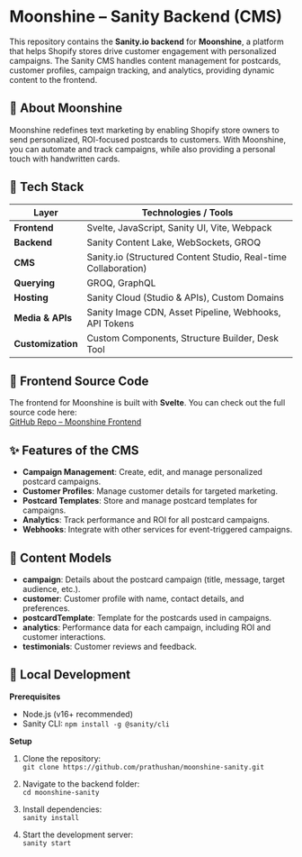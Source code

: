# Moonshine – Sanity Backend (CMS)

This repository contains the **Sanity.io backend** for **Moonshine**, a platform that helps Shopify stores drive customer engagement with personalized campaigns. The Sanity CMS handles content management for postcards, customer profiles, campaign tracking, and analytics, providing dynamic content to the frontend.

## 🏡 About Moonshine

Moonshine redefines text marketing by enabling Shopify store owners to send personalized, ROI-focused postcards to customers. With Moonshine, you can automate and track campaigns, while also providing a personal touch with handwritten cards.

## 🧰 Tech Stack

| **Layer**             | **Technologies / Tools**                      |
|-----------------------|-----------------------------------------------|
| **Frontend**          | Svelte, JavaScript, Sanity UI, Vite, Webpack  |
| **Backend**           | Sanity Content Lake, WebSockets, GROQ         |
| **CMS**               | Sanity.io (Structured Content Studio, Real-time Collaboration) |
| **Querying**          | GROQ, GraphQL                                 |
| **Hosting**           | Sanity Cloud (Studio & APIs), Custom Domains  |
| **Media & APIs**      | Sanity Image CDN, Asset Pipeline, Webhooks, API Tokens |
| **Customization**     | Custom Components, Structure Builder, Desk Tool |

## 🔗 Frontend Source Code

The frontend for Moonshine is built with **Svelte**. You can check out the full source code here:  
[GitHub Repo – Moonshine Frontend](https://github.com/prathushan/moonshine-sveltekit.git)

## ✨ Features of the CMS

- **Campaign Management**: Create, edit, and manage personalized postcard campaigns.
- **Customer Profiles**: Manage customer details for targeted marketing.
- **Postcard Templates**: Store and manage postcard templates for campaigns.
- **Analytics**: Track performance and ROI for all postcard campaigns.
- **Webhooks**: Integrate with other services for event-triggered campaigns.

## 📂 Content Models

- **campaign**: Details about the postcard campaign (title, message, target audience, etc.).
- **customer**: Customer profile with name, contact details, and preferences.
- **postcardTemplate**: Template for the postcards used in campaigns.
- **analytics**: Performance data for each campaign, including ROI and customer interactions.
- **testimonials**: Customer reviews and feedback.

## 🧪 Local Development

**Prerequisites**  
- Node.js (v16+ recommended)  
- Sanity CLI: `npm install -g @sanity/cli`

**Setup**  
1. Clone the repository:  
   `git clone https://github.com/prathushan/moonshine-sanity.git`

2. Navigate to the backend folder:  
   `cd moonshine-sanity`

3. Install dependencies:  
   `sanity install`

4. Start the development server:  
   `sanity start`
